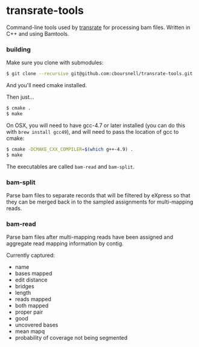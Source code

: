 transrate-tools
===============

Command-line tools used by [transrate](http://github.com/blahah/transrate) for processing bam files. Written in C++ and using Bamtools.

### building

Make sure you clone with submodules:

```bash
$ git clone --recursive git@github.com:cboursnell/transrate-tools.git
```

And you'll need cmake installed.

Then just...

```bash
$ cmake .
$ make
```

On OSX, you will need to have gcc-4.7 or later installed (you can do this with `brew install gcc49`), and will need to pass the location of gcc to cmake:

```bash
$ cmake -DCMAKE_CXX_COMPILER=$(which g++-4.9) .
$ make
```

The executables are called `bam-read` and `bam-split`.

### bam-split

Parse bam files to separate records that will be filtered by eXpress so that they can be merged back in to the sampled assignments for multi-mapping reads.

### bam-read

Parse bam files after multi-mapping reads have been assigned and aggregate read mapping information by contig.

Currently captured:

 - name
 - bases mapped
 - edit distance
 - bridges
 - length
 - reads mapped
 - both mapped
 - proper pair
 - good
 - uncovered bases
 - mean mapq
 - probability of coverage not being segmented
